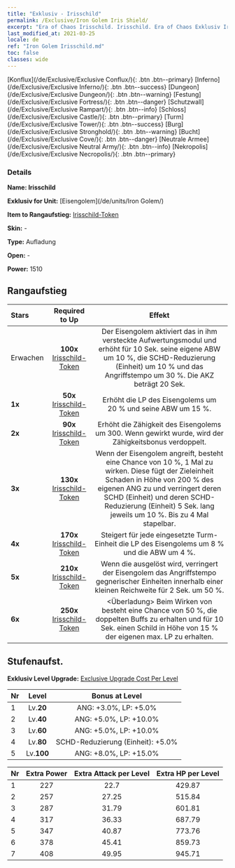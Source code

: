 ```yaml
---
title: "Exklusiv - Irisschild"
permalink: /Exclusive/Iron Golem Iris Shield/
excerpt: "Era of Chaos Irisschild. Irisschild. Era of Chaos Exklusiv Irisschild. Eisengolem Exklusiv."
last_modified_at: 2021-03-25
locale: de
ref: "Iron Golem Irisschild.md"
toc: false
classes: wide
---
```

 [Konflux](/de/Exclusive/Exclusive Conflux/){: .btn .btn--primary} [Inferno](/de/Exclusive/Exclusive Inferno/){: .btn .btn--success} [Dungeon](/de/Exclusive/Exclusive Dungeon/){: .btn .btn--warning} [Festung](/de/Exclusive/Exclusive Fortress/){: .btn .btn--danger} [Schutzwall](/de/Exclusive/Exclusive Rampart/){: .btn .btn--info} [Schloss](/de/Exclusive/Exclusive Castle/){: .btn .btn--primary} [Turm](/de/Exclusive/Exclusive Tower/){: .btn .btn--success} [Burg](/de/Exclusive/Exclusive Stronghold/){: .btn .btn--warning} [Bucht](/de/Exclusive/Exclusive Cove/){: .btn .btn--danger} [Neutrale Armee](/de/Exclusive/Exclusive Neutral Army/){: .btn .btn--info} [Nekropolis](/de/Exclusive/Exclusive Necropolis/){: .btn .btn--primary} 

### Details
 **Name: Irisschild** 

 **Exklusiv for Unit:** [Eisengolem](/de/units/Iron Golem/) 

 **Item to Rangaufstieg:** [Irisschild-Token](/de/Items/con_913/)

 **Skin:** -

 **Type:** Aufladung

 **Open:** -

 **Power:** 1510

## Rangaufstieg

  |     Stars    |  Required to Up | Effekt |
  |:-------------|:---------------:|:---------------:|
  |  Erwachen  | **100x** [Irisschild-Token](/de/Items/con_913/) | <Aufwertungsmodul> Der Eisengolem aktiviert das in ihm versteckte Aufwertungsmodul und erhöht für 10 Sek. seine eigene ABW um 10 %, die SCHD-Reduzierung (Einheit) um 10 % und das Angriffstempo um 30 %. Die AKZ beträgt 20 Sek. |
  | **1x** <i class="fas fa-star"/> | **50x** [Irisschild-Token](/de/Items/con_913/) | Erhöht die LP des Eisengolems um 20 % und seine ABW um 15 %. |
  | **2x** <i class="fas fa-star"/> | **90x** [Irisschild-Token](/de/Items/con_913/) | Erhöht die Zähigkeit des Eisengolems um 300. Wenn <Aufwertungsmodul> gewirkt wurde, wird der Zähigkeitsbonus verdoppelt. |
  | **3x** <i class="fas fa-star"/> | **130x** [Irisschild-Token](/de/Items/con_913/) | <Elektromagnetische Faust> Wenn der Eisengolem angreift, besteht eine Chance von 10 %, 1 Mal <Elektromagnetische Faust> zu wirken. Diese fügt der Zieleinheit Schaden in Höhe von 200 % des eigenen ANG zu und verringert deren SCHD (Einheit) und deren SCHD-Reduzierung (Einheit) 5 Sek. lang jeweils um 10 %. Bis zu 4 Mal stapelbar. |
  | **4x** <i class="fas fa-star"/> | **170x** [Irisschild-Token](/de/Items/con_913/) | Steigert für jede eingesetzte Turm-Einheit die LP des Eisengolems um 8 % und die ABW um 4 %. |
  | **5x** <i class="fas fa-star"/> | **210x** [Irisschild-Token](/de/Items/con_913/) | Wenn die <Elektromagnetische Faust> ausgelöst wird, verringert der Eisengolem das Angriffstempo gegnerischer Einheiten innerhalb einer kleinen Reichweite für 2 Sek. um 50 %. |
  | **6x** <i class="fas fa-star"/> | **250x** [Irisschild-Token](/de/Items/con_913/) | <Überladung> Beim Wirken von <Aufwertungsmodul> besteht eine Chance von 50 %, die doppelten Buffs zu erhalten und für 10 Sek. einen Schild in Höhe von 15 % der eigenen max. LP zu erhalten. |


## Stufenaufst.
 **Exklusiv Level Upgrade:** [Exclusive Upgrade Cost Per Level](/Exclusive/ExclusiveUpgradeCostPerLevel/)

  |  Nr  |   Level  | Bonus at Level |
  |:-----|:--------:|:--------------:|
  | 1 | Lv.**20** | ANG: +3.0%, LP: +5.0% |
  | 2 | Lv.**40** | ANG: +5.0%, LP: +10.0% |
  | 3 | Lv.**60** | ANG: +5.0%, LP: +10.0% |
  | 4 | Lv.**80** | SCHD-Reduzierung (Einheit): +5.0% |
  | 5 | Lv.**100** | ANG: +8.0%, LP: +15.0% |


  |  Nr  |  Extra Power | Extra Attack per Level | Extra HP per Level |
  |:-----|:--------:|:--------:|:--------:|
  | 1 | 227 | 22.7 | 429.87 |
  | 2 | 257 | 27.25 | 515.84 |
  | 3 | 287 | 31.79 | 601.81 |
  | 4 | 317 | 36.33 | 687.79 |
  | 5 | 347 | 40.87 | 773.76 |
  | 6 | 378 | 45.41 | 859.73 |
  | 7 | 408 | 49.95 | 945.71 |


